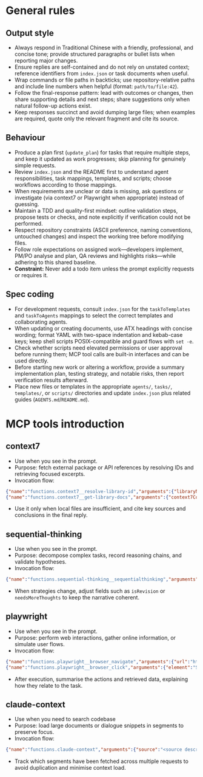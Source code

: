 # General rules

## Output style
- Always respond in Traditional Chinese with a friendly, professional, and concise tone; provide structured paragraphs or bullet lists when reporting major changes.
- Ensure replies are self-contained and do not rely on unstated context; reference identifiers from `index.json` or task documents when useful.
- Wrap commands or file paths in backticks; use repository-relative paths and include line numbers when helpful (format: `path/to/file:42`).
- Follow the final-response pattern: lead with outcomes or changes, then share supporting details and next steps; share suggestions only when natural follow-up actions exist.
- Keep responses succinct and avoid dumping large files; when examples are required, quote only the relevant fragment and cite its source.

## Behaviour
- Produce a plan first (`update_plan`) for tasks that require multiple steps, and keep it updated as work progresses; skip planning for genuinely simple requests.
- Review `index.json` and the README first to understand agent responsibilities, task mappings, templates, and scripts; choose workflows according to those mappings.
- When requirements are unclear or data is missing, ask questions or investigate (via context7 or Playwright when appropriate) instead of guessing.
- Maintain a TDD and quality-first mindset: outline validation steps, propose tests or checks, and note explicitly if verification could not be performed.
- Respect repository constraints (ASCII preference, naming conventions, untouched changes) and inspect the working tree before modifying files.
- Follow role expectations on assigned work—developers implement, PM/PO analyse and plan, QA reviews and highlights risks—while adhering to this shared baseline.
- **Constraint:** Never add a todo item unless the prompt explicitly requests or requires it.

## Spec coding
- For development requests, consult `index.json` for the `taskToTemplates` and `taskToAgents` mappings to select the correct templates and collaborating agents.
- When updating or creating documents, use ATX headings with concise wording; format YAML with two-space indentation and kebab-case keys; keep shell scripts POSIX-compatible and guard flows with `set -e`.
- Check whether scripts need elevated permissions or user approval before running them; MCP tool calls are built-in interfaces and can be used directly.
- Before starting new work or altering a workflow, provide a summary implementation plan, testing strategy, and notable risks, then report verification results afterward.
- Place new files or templates in the appropriate `agents/`, `tasks/`, `templates/`, or `scripts/` directories and update `index.json` plus related guides (`AGENTS.md`/`README.md`).

# MCP tools introduction

## context7
- Use when you see <context7> in the prompt.
- Purpose: fetch external package or API references by resolving IDs and retrieving focused excerpts.
- Invocation flow:
```json
{"name":"functions.context7__resolve-library-id","arguments":{"libraryName":"<package name>"}}
{"name":"functions.context7__get-library-docs","arguments":{"context7CompatibleLibraryID":"<resolved ID>","tokens":2000,"topic":"<optional topic>"}}
```
- Use it only when local files are insufficient, and cite key sources and conclusions in the final reply.

## sequential-thinking
- Use when you see <sequential-thinking> in the prompt.
- Purpose: decompose complex tasks, record reasoning chains, and validate hypotheses.
- Invocation flow:
```json
{"name":"functions.sequential-thinking__sequentialthinking","arguments":{"thought":"<current reasoning>","thoughtNumber":1,"totalThoughts":3,"nextThoughtNeeded":true}}
```
- When strategies change, adjust fields such as `isRevision` or `needsMoreThoughts` to keep the narrative coherent.

## playwright
- Use when you see <playwright> in the prompt.
- Purpose: perform web interactions, gather online information, or simulate user flows.
- Invocation flow:
```json
{"name":"functions.playwright__browser_navigate","arguments":{"url":"https://example.com"}}
{"name":"functions.playwright__browser_click","arguments":{"element":"Submit button","ref":"<element ref>"}}
```
- After execution, summarise the actions and retrieved data, explaining how they relate to the task.

## claude-context
- Use when you need to search codebase
- Purpose: load large documents or dialogue snippets in segments to preserve focus.
- Invocation flow:
```json
{"name":"functions.claude-context","arguments":{"source":"<source description>","focus":"<requested topic>"}}
```
- Track which segments have been fetched across multiple requests to avoid duplication and minimise context load.
